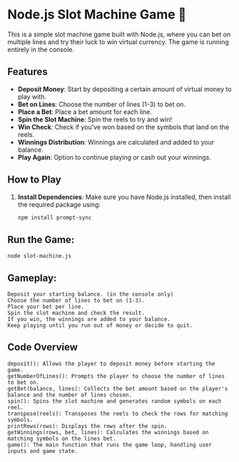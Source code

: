 # Node.js Slot Machine Game 🎰

This is a simple slot machine game built with Node.js, where you can bet on multiple lines and try their luck to win virtual currency. The game is running entirely in the console.

## Features
- **Deposit Money**: Start by depositing a certain amount of virtual money to play with.
- **Bet on Lines**: Choose the number of lines (1-3) to bet on.
- **Place a Bet**: Place a bet amount for each line.
- **Spin the Slot Machine**: Spin the reels to try and win!
- **Win Check**: Check if you’ve won based on the symbols that land on the reels.
- **Winnings Distribution**: Winnings are calculated and added to your balance.
- **Play Again**: Option to continue playing or cash out your winnings.

## How to Play
1. **Install Dependencies**: Make sure you have Node.js installed, then install the required package using:
   ```bash
   npm install prompt-sync

## Run the Game:
    node slot-machine.js
    
## Gameplay:
    Deposit your starting balance. (in the console only)
    Choose the number of lines to bet on (1-3).
    Place your bet per line.
    Spin the slot machine and check the result.
    If you win, the winnings are added to your balance.
    Keep playing until you run out of money or decide to quit.

## Code Overview
    deposit(): Allows the player to deposit money before starting the game.
    getNumberOfLines(): Prompts the player to choose the number of lines to bet on.
    getBet(balance, lines): Collects the bet amount based on the player's balance and the number of lines chosen.
    spin(): Spins the slot machine and generates random symbols on each reel.
    transpose(reels): Transposes the reels to check the rows for matching symbols.
    printRows(rows): Displays the rows after the spin.
    getWinnings(rows, bet, lines): Calculates the winnings based on matching symbols on the lines bet.
    game(): The main function that runs the game loop, handling user inputs and game state.
